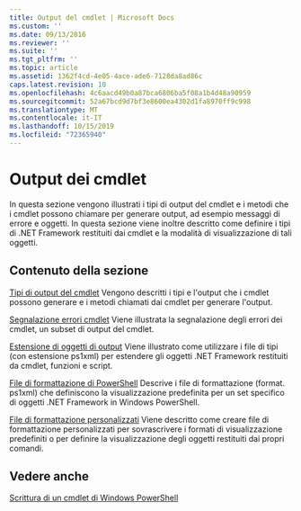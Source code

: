 ```yaml
---
title: Output del cmdlet | Microsoft Docs
ms.custom: ''
ms.date: 09/13/2016
ms.reviewer: ''
ms.suite: ''
ms.tgt_pltfrm: ''
ms.topic: article
ms.assetid: 1362f4cd-4e05-4ace-ade6-7128da8ad86c
caps.latest.revision: 10
ms.openlocfilehash: 4c6aacd49b0a87bca6806ba5f08a1b4d48a90959
ms.sourcegitcommit: 52a67bcd9d7bf3e8600ea4302d1fa8970ff9c998
ms.translationtype: MT
ms.contentlocale: it-IT
ms.lasthandoff: 10/15/2019
ms.locfileid: "72365940"
---
```

# <a name="cmdlet-output"></a>Output dei cmdlet

In questa sezione vengono illustrati i tipi di output del cmdlet e i metodi che i cmdlet possono chiamare per generare output, ad esempio messaggi di errore e oggetti. In questa sezione viene inoltre descritto come definire i tipi di .NET Framework restituiti dai cmdlet e la modalità di visualizzazione di tali oggetti.

## <a name="in-this-section"></a>Contenuto della sezione

[Tipi di output del cmdlet](./types-of-cmdlet-output.md) Vengono descritti i tipi e l'output che i cmdlet possono generare e i metodi chiamati dai cmdlet per generare l'output.

[Segnalazione errori cmdlet](./cmdlet-error-reporting.md) Viene illustrata la segnalazione degli errori dei cmdlet, un subset di output del cmdlet.

[Estensione di oggetti di output](./extending-output-objects.md) Viene illustrato come utilizzare i file di tipi (con estensione ps1xml) per estendere gli oggetti .NET Framework restituiti da cmdlet, funzioni e script.

[File di formattazione di PowerShell](../format/powershell-formatting-files.md) Descrive i file di formattazione (format. ps1xml) che definiscono la visualizzazione predefinita per un set specifico di oggetti .NET Framework in Windows PowerShell.

[File di formattazione personalizzati](./custom-formatting-files.md) Viene descritto come creare file di formattazione personalizzati per sovrascrivere i formati di visualizzazione predefiniti o per definire la visualizzazione degli oggetti restituiti dai propri comandi.

## <a name="see-also"></a>Vedere anche

[Scrittura di un cmdlet di Windows PowerShell](./writing-a-windows-powershell-cmdlet.md)
